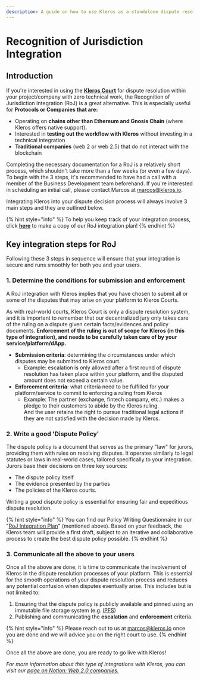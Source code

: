 ```yaml
---
description: A guide on how to use Kleros as a standalone dispute resolution service.
---
```


# Recognition of Jurisdiction Integration

## Introduction

If you're interested in using the [**Kleros Court**](../../../../../products/court/) for dispute resolution within your project/company with zero technical work, the Recognition of Jurisdiction Integration (RoJ) is a great alternative. This is especially useful for **Protocols or Companies that are:**&#x20;

* Operating on **chains other than Ethereum and Gnosis Chain** (where Kleros offers native support)**.**&#x20;
* Interested in **testing out the workflow with Kleros** without investing in a technical integration
* **Traditional companies** (web 2 or web 2.5) that do not interact with the blockchain

Completing the necessary documentation for a RoJ is a relatively short process, which shouldn't take more than a few weeks (or even a few days). \
To begin with the 3 steps, it's recommended to have had a call with a member of the Business Development team beforehand. If you're interested in scheduling an initial call, please contact Marcos at marcos@kleros.io.

Integrating Kleros into your dispute decision process will always involve 3 main steps and they are outlined below.&#x20;

{% hint style="info" %}
To help you keep track of your integration process, click [**here**](https://docs.google.com/document/d/1dn27idjPIfRInrPUmdvL2nYN0BQ6HRIu7yjVjDlRHFY/edit?usp=sharing) to make a copy of our RoJ integration plan!
{% endhint %}

## Key integration steps for RoJ

Following these 3 steps in sequence will ensure that your integration is secure and runs smoothly for both you and your users.

### 1. Determine the conditions for submission and enforcement

A RoJ integration with Kleros implies that you have chosen to submit all or some of the disputes that may arise on your platform to Kleros Courts.

As with real-world courts, Kleros Court is only a dispute resolution system, and it is important to remember that our decentralized jury only takes care of the ruling on a dispute given certain facts/evidences and policy documents. **Enforcement of the ruling is out of scope for Kleros (in this type of integration), and needs to be carefully taken care of by your service/platform/dApp.**&#x20;

* **Submission criteria**: determining the circumstances under which disputes may be submitted to Kleros court.
  * Example: escalation is only allowed after a first round of dispute resolution has taken place within your platform, and the disputed amount does not exceed a certain value.
* **Enforcement criteria**: what criteria need to be fulfilled for your platform/service to commit to enforcing a ruling from Kleros
  * Example: The partner (exchange, fintech company, etc.) makes a pledge to their customers to abide by the Kleros ruling. \
    And the user retains the right to pursue  traditional legal actions if they are not satisfied with the decision made by Kleros.

### 2. Write a good 'Dispute Policy'

The dispute policy is a document that serves as the primary "law" for jurors, providing them with rules on resolving disputes. It operates similarly to legal statutes or laws in real-world cases, tailored specifically to your integration. Jurors base their decisions on three key sources:

* The dispute policy itself
* The evidence presented by the parties
* The policies of the Kleros courts.

Writing a good dispute policy is essential for ensuring fair and expeditious dispute resolution.&#x20;

{% hint style="info" %}
You can find our Policy Writing Questionnaire in our "[RoJ Integration Plan](https://docs.google.com/document/d/1dn27idjPIfRInrPUmdvL2nYN0BQ6HRIu7yjVjDlRHFY/edit?usp=sharing)" (mentioned above). Based on your feedback, the Kleros team will provide a first draft, subject to an iterative and collaborative process to create the best dispute policy possible.
{% endhint %}

### 3. Communicate all the above to your users

Once all the above are done, it is time to communicate the involvement of Kleros in the dispute resolution processes of your platform. This is essential for the smooth operations of your dispute resolution process and reduces any potential confusion when disputes eventually arise. This includes but is not limited to:

1. Ensuring that the dispute policy is publicly available and pinned using an immutable file storage system (e.g. [IPFS](https://ipfs.io/))
2. Publishing and communicating the **escalation** and **enforcement** criteria.

{% hint style="info" %}
Please reach out to us at marcos@kleros.io once you are done and we will advice you on the right court to use.
{% endhint %}

Once all the above are done, you are ready to go live with Kleros!&#x20;

_For more information about this type of integrations with Kleros, you can visit our_ [_page on Notion: Web 2.0 companies._](https://www.notion.so/kleros/Web-2-0-companies-635bc6949764444dadf6f2ae94d307b9?pvs=4)
